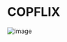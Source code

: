 # COPFLIX

![image](https://user-images.githubusercontent.com/69317792/140630082-f6df3464-7152-4eb8-a459-5cb670c2e414.png)

